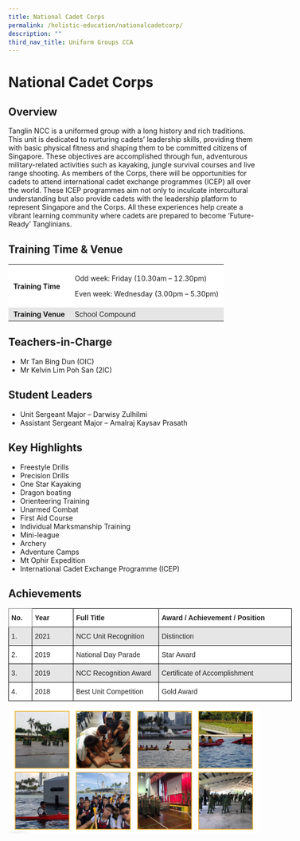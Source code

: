 ```yaml
---
title: National Cadet Corps
permalink: /holistic-education/nationalcadetcorp/
description: ""
third_nav_title: Uniform Groups CCA
---
```

# National Cadet Corps


## Overview


Tanglin NCC is a uniformed group with a long history and rich traditions. This unit is dedicated to nurturing cadets’ leadership skills, providing them with basic physical fitness and shaping them to be committed citizens of Singapore. These objectives are accomplished through fun, adventurous military-related activities such as kayaking, jungle survival courses and live range shooting. As members of the Corps, there will be opportunities for cadets to attend international cadet exchange programmes (ICEP) all over the world. These ICEP programmes aim not only to inculcate intercultural understanding but also provide cadets with the leadership platform to represent Singapore and the Corps. All these experiences help create a vibrant learning community where cadets are prepared to become ‘Future-Ready’ Tanglinians.

## Training Time & Venue


<table style="box-sizing: inherit; border-collapse: collapse; border-spacing: 0px; max-width: 100%;"><tbody style="box-sizing: inherit;"><tr style="box-sizing: inherit; background: rgb(255, 255, 255);"><td style="box-sizing: inherit; padding: 5px 10px;"><strong style="box-sizing: inherit; font-weight: bold;">Training Time</strong></td><td style="box-sizing: inherit; padding: 5px 10px;"><p style="box-sizing: inherit; font-size: 1em;">Odd week: Friday (10.30am – 12.30pm)</p><p style="box-sizing: inherit; font-size: 1em;">Even week: Wednesday (3.00pm – 5.30pm)</p></td></tr><tr style="box-sizing: inherit; background: rgb(230, 230, 230);"><td style="box-sizing: inherit; padding: 5px 10px;"><strong style="box-sizing: inherit; font-weight: bold;">Training Venue</strong></td><td style="box-sizing: inherit; padding: 5px 10px;">School Compound</td></tr></tbody></table>

## Teachers-in-Charge


*   Mr Tan Bing Dun (OIC)
*   Mr Kelvin Lim Poh San (2IC)
    

## Student Leaders


*   Unit Sergeant Major – Darwisy Zulhilmi
*   Assistant Sergeant Major – Amalraj Kaysav Prasath

## Key Highlights


*   Freestyle Drills
*   Precision Drills
*   One Star Kayaking
*   Dragon boating
*   Orienteering Training
*   Unarmed Combat
*   First Aid Course
*   Individual Marksmanship Training
*   Mini-league
*   Archery
*   Adventure Camps
*   Mt Ophir Expedition
*   International Cadet Exchange Programme (ICEP)

## Achievements

<style type="text/css">
.tg  {border-collapse:collapse;border-spacing:0;}
.tg td{border-color:black;border-style:solid;border-width:1px;font-family:Arial, sans-serif;font-size:14px;
  overflow:hidden;padding:10px 5px;word-break:normal;}
.tg th{border-color:black;border-style:solid;border-width:1px;font-family:Arial, sans-serif;font-size:14px;
  font-weight:normal;overflow:hidden;padding:10px 5px;word-break:normal;}
.tg .tg-l2bf{background-color:#FFF;color:#222;font-weight:bold;text-align:left;vertical-align:top}
.tg .tg-h5mn{background-color:#E6E6E6;color:#222;text-align:left;vertical-align:middle}
.tg .tg-0f6e{background-color:#FFF;border-color:inherit;color:#222;font-weight:bold;text-align:left;vertical-align:top}
.tg .tg-1ppo{background-color:#FFF;color:#222;text-align:left;vertical-align:middle}
</style>
<table class="tg" style="undefined;table-layout: fixed; width: 570px">
<colgroup>
<col style="width: 47.2px">
<col style="width: 83.2px">
<col style="width: 172.2px">
<col style="width: 267.2px">
</colgroup>
<thead>
  <tr>
    <th class="tg-0f6e"><span style="font-weight:bold">No.</span></th>
    <th class="tg-l2bf"><span style="font-weight:bold">Year</span></th>
    <th class="tg-l2bf"><span style="font-weight:bold">Full Title</span></th>
    <th class="tg-l2bf"><span style="font-weight:bold">Award / Achievement / Position</span></th>
  </tr>
</thead>
<tbody>
  <tr>
    <td class="tg-h5mn">1.</td>
    <td class="tg-h5mn">2021</td>
    <td class="tg-h5mn"> NCC Unit Recognition</td>
    <td class="tg-h5mn">Distinction</td>
  </tr>
  <tr>
    <td class="tg-1ppo">2.</td>
    <td class="tg-1ppo">2019</td>
    <td class="tg-1ppo">National Day Parade</td>
    <td class="tg-1ppo">Star Award</td>
  </tr>
  <tr>
    <td class="tg-h5mn">3.</td>
    <td class="tg-h5mn">2019</td>
    <td class="tg-h5mn">NCC Recognition Award </td>
    <td class="tg-h5mn">Certificate of Accomplishment</td>
  </tr>
  <tr>
    <td class="tg-1ppo">4.</td>
    <td class="tg-1ppo">2018</td>
    <td class="tg-1ppo">Best Unit Competition</td>
    <td class="tg-1ppo">Gold Award</td>
  </tr>
</tbody>
</table>

![](/images/NCC%20SS%20.png)